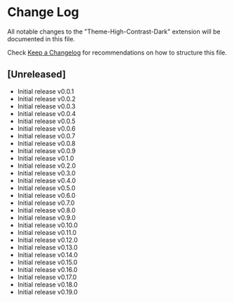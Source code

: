 # Change Log

All notable changes to the "Theme-High-Contrast-Dark" extension will be documented in this file.

Check [Keep a Changelog](http://keepachangelog.com/) for recommendations on how to structure this file.

## [Unreleased]

- Initial release v0.0.1
- Initial release v0.0.2
- Initial release v0.0.3
- Initial release v0.0.4
- Initial release v0.0.5
- Initial release v0.0.6
- Initial release v0.0.7
- Initial release v0.0.8
- Initial release v0.0.9
- Initial release v0.1.0
- Initial release v0.2.0
- Initial release v0.3.0
- Initial release v0.4.0
- Initial release v0.5.0
- Initial release v0.6.0
- Initial release v0.7.0
- Initial release v0.8.0
- Initial release v0.9.0
- Initial release v0.10.0
- Initial release v0.11.0
- Initial release v0.12.0
- Initial release v0.13.0
- Initial release v0.14.0
- Initial release v0.15.0
- Initial release v0.16.0
- Initial release v0.17.0
- Initial release v0.18.0
- Initial release v0.19.0
 